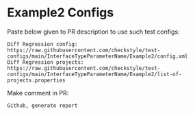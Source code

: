 # Example2 Configs
Paste below given to PR description to use such test configs:
```
Diff Regression config: https://raw.githubusercontent.com/checkstyle/test-configs/main/InterfaceTypeParameterName/Example2/config.xml
Diff Regression projects: https://raw.githubusercontent.com/checkstyle/test-configs/main/InterfaceTypeParameterName/Example2/list-of-projects.properties
```
Make comment in PR:
```
Github, generate report
```
